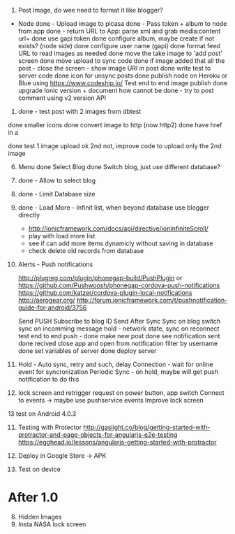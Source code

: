 1. Post Image, do wee need to format it like blogger?
- Node
    done - Upload image to picasa
    done - Pass token + album to node from app
    done - return URL to App: parse xml and grab media:content url=
    done use gapi token
    done configure album, maybe create if not exists? (node side)
    done configure user name (gapi)
    done format feed URL to read images as needed
    done move the take image to 'add post' screen
    done move upload to sync code
    done if image added that all the post - close the screen - show image URI in post
    done write test to server code
    done icon for unsync posts
    done publish node on Heroku or Blue using https://www.codeship.io/
    Test end to end image publish
    done upgrade Ionic version + document how
    cannot be done - try to post comment using v2 version API

1. done - test post with 2 images from dbtest

done smaller icons
done convert image to http (now http2)
done have href in a

done test 1 image upload ok 2nd not, improve code to upload only the 2nd image

6. Menu
    done Select Blog
    done Switch blog, just use different database?

2. done - Allow to select blog
4. done - Limit Database size
5. done - Load More - Infinit list, when beyond database use blogger directly
    - http://ionicframework.com/docs/api/directive/ionInfiniteScroll/
    - play with load more list
    - see if can add more items dynamicly without saving in database
    - check delete old records from database


7. Alerts - Push notifications

    http://plugreg.com/plugin/phonegap-build/PushPlugin or
    https://github.com/Pushwoosh/phonegap-cordova-push-notifications
    https://github.com/katzer/cordova-plugin-local-notifications
    http://aerogear.org/
    http://forum.ionicframework.com/t/pushnotification-guide-for-android/3756

    Send PUSH
    Subscribe to blog ID
    Send After Sync
    Sync on blog switch
    sync on incomming message
    hold - network state, sync on reconnect
    test end to end push -
        done make new post
        done see notification sent
        done recived
        close app and open from notification
        filter by username
        done set variables of server
        done deploy server

3. Hold - Auto sync, retry and such, delay
     Connection - wait for online event for syncronization
     Periodic Sync - on hold, maybe will get push notification to do this

12. lock screen and retrigger request on power button, app switch
    Connect to events -> maybe use pushservice events
    Improve lock screen

13 test on Android 4.0.3

11. Testing with Protector
    http://gaslight.co/blog/getting-started-with-protractor-and-page-objects-for-angularjs-e2e-testing
    https://egghead.io/lessons/angularjs-getting-started-with-protractor

14. Deploy in Google Store -> APK
15. Test on device

After 1.0
==========
8. Hidden Images
11. Insta NASA lock screen
